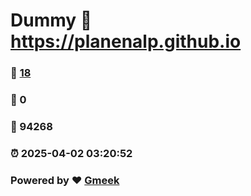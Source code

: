 # Dummy :link: https://planenalp.github.io 
### :page_facing_up: [18](https://planenalp.github.io/tag.html) 
### :speech_balloon: 0 
### :hibiscus: 94268 
### :alarm_clock: 2025-04-02 03:20:52 
### Powered by :heart: [Gmeek](https://github.com/Meekdai/Gmeek)
